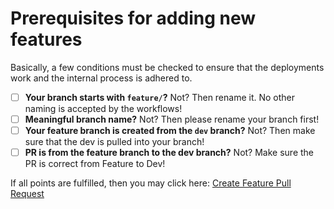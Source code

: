 <!--
##########################################################################
############################# ⚠️ ATTENTION ⚠️ #############################

⚠️ Please switch to the `Preview`-Tab and follow the instructions there ⚠️

############################# ⚠️ ATTENTION ⚠️ #############################
##########################################################################
-->

# Prerequisites for adding new features

Basically, a few conditions must be checked to ensure that the deployments work and the internal process is adhered to.
- [ ] **Your branch starts with `feature/`?** Not? Then rename it. No other naming is accepted by the workflows!
- [ ] **Meaningful branch name?** Not? Then please rename your branch first!
- [ ] **Your feature branch is created from the `dev` branch?** Not? Then make sure that the dev is pulled into your branch!
- [ ] **PR is from the feature branch to the dev branch?** Not? Make sure the PR is correct from Feature to Dev!

If all points are fulfilled, then you may click here: [Create Feature Pull Request](?expand=1&template=create_feature.md)
